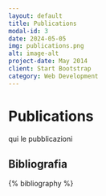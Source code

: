 ```yaml
---
layout: default
title: Publications
modal-id: 3
date: 2024-05-05
img: publications.png
alt: image-alt
project-date: May 2014
client: Start Bootstrap
category: Web Development
---
```

# Publications

qui le pubblicazioni

## Bibliografia

{% bibliography %}
